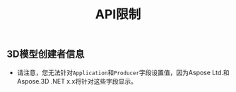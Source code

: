 ﻿---
title: API限制
type: docs
weight: 160
url: /zh/python-net/api-limitations/
description: 请注意，您无法针对应用程序和生产者字段设置值，因为Aspose有限公司和Aspose.3D .NET x.x将针对这些字段显示。
---
## **3D模型创建者信息**
- 请注意，您无法针对`Application`和`Producer`字段设置值，因为Aspose Ltd.和Aspose.3D .NET x.x将针对这些字段显示。
